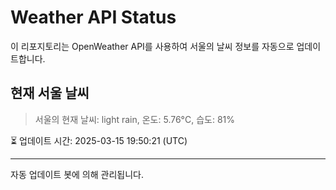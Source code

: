 
# Weather API Status

이 리포지토리는 OpenWeather API를 사용하여 서울의 날씨 정보를 자동으로 업데이트합니다.

## 현재 서울 날씨
> 서울의 현재 날씨: light rain, 온도: 5.76°C, 습도: 81%

⏳ 업데이트 시간: 2025-03-15 19:50:21 (UTC)

---
자동 업데이트 봇에 의해 관리됩니다.
